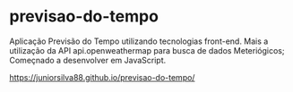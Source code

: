 # previsao-do-tempo
 Aplicação Previsão do Tempo utilizando tecnologias front-end. 
 Mais a utilização da API api.openweathermap para busca de dados Meteriógicos;
 Começnado a desenvolver em JavaScript. 


https://juniorsilva88.github.io/previsao-do-tempo/